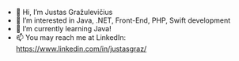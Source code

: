 - 👋 Hi, I’m Justas Gražulevičius
- 👀 I’m interested in Java, .NET, Front-End, PHP, Swift development
- 🌱 I’m currently learning Java!
- 📫 You may reach me at LinkedIn: https://www.linkedin.com/in/justasgraz/
